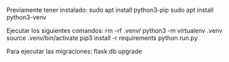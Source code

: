 Previamente tener instalado:
    sudo apt install python3-pip
    sudo apt install python3-venv


Ejecutar los siguientes comandos:
    rm -rf .venv/
    python3 -m virtualenv .venv
    source .venv/bin/activate
    pip3 install -r requirements
    python run.py

<!-- pipenv --python `which python3` install -->

Para ejecutar las migraciones:
    flask db upgrade
